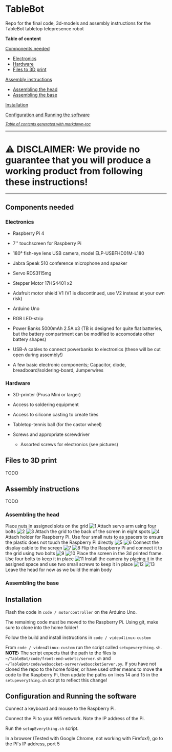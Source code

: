# TableBot

Repo for the final code, 3d-models and assembly instructions for the TableBot tabletop telepresence robot

**Table of content**

[Components needed](#components-needed)

* [Electronics](#electronics)
* [Hardware](#hardware)
* [Files to 3D print](#files-to-3d-print)

[Assembly instructions](#assembly-instructions)

* [Assembling the head](#assembling-the-head)
* [Assembling the base](#assembling-the-base)

[Installation](#installation)

[Configuration and Running the software](#configuration-and-running-the-software)



<small><i><a href='http://ecotrust-canada.github.io/markdown-toc/'>Table of contents generated with markdown-toc</a></i></small>

---

# ⚠️ **DISCLAIMER: We provide no guarantee that you will produce a working product from following these instructions!**

---

## Components needed

### Electronics

* Raspberry Pi 4

* 7'' touchscreen for Raspberry Pi 

* 180° fish-eye lens USB camera, model ELP-USBFHD01M-L180 

* Jabra Speak 510 conference microphone and speaker

* Servo RDS3115mg

* Stepper Motor 17HS4401 x2

* Adafruit motor shield V1 (V1 is discontinued, use V2 instead at your own risk)

* Arduino Uno

* RGB LED-strip

* Power Banks 5000mAh 2.5A x3 (TB is designed for quite flat batteries, but the battery compartment can be modified to accomodate other battery shapes)

* USB-A cables to connect powerbanks to electronics (these will be cut open during assembly!) 

* A few basic electronic components; Capacitor, diode, breadboard/soldering-board, Jumperwires

### Hardware

* 3D-printer (Prusa Mini or larger) 

* Access to soldering equipment

* Access to silicone casting to create tires

* Tabletop-tennis ball (for the castor wheel)

* Screws and appropriate screwdriver
  
  * Assorted screws for electronics (see pictures)

## Files to 3D print

TODO

## Assembly instructions

TODO

### Assembling the head
Place nuts in assigned slots on the grid
![1](https://github.com/user-attachments/assets/e8dd08b1-4b12-4c92-a6e7-51da29672f75)
Attach servo arm using four bolts
![2](https://github.com/user-attachments/assets/c31fafb4-1327-4bae-b44e-b410e6b5f489)
![3](https://github.com/user-attachments/assets/4277a65a-7f73-4bb4-a235-5c2f73794715)
Attach the grid to the back of the screen in eight spots
![4](https://github.com/user-attachments/assets/453a277d-ee7a-423b-b1f3-0e848a724667)
Attach holder for Raspberry Pi. Use four small nuts to as spacers to ensure the plastic does not touch the Raspberry Pi directly
![5](https://github.com/user-attachments/assets/e1a09ffd-bc71-48be-883a-acf077dea1d4)
![6](https://github.com/user-attachments/assets/0a9a09de-9eb0-41ce-af5a-ee4a97fabe2e)
Connect the display cable to the screen
![7](https://github.com/user-attachments/assets/e96ec8f4-7270-48cb-adf9-f819c7f72256)
![8](https://github.com/user-attachments/assets/60b46c5a-81ae-4687-bd75-8f50ab7d7d67)
Flip the Raspberry Pi and connect it to the grid using two bolts
![9](https://github.com/user-attachments/assets/57f9fc4a-e34d-438b-b5ff-4f27b5cbee8a)
![10](https://github.com/user-attachments/assets/5b1c3d74-b79b-41a2-8859-99f03ece877d)
Place the screen in the 3d printed frame. Use four bolts to keep it in place
![11](https://github.com/user-attachments/assets/acbcbf8a-8cd9-4135-92c7-84cea568799a)
Install the camera by placing it in the assigned space and use two small screws to keep it in place
![12](https://github.com/user-attachments/assets/2f56756a-72ed-47c7-9139-6df575dc9fdd)
![13](https://github.com/user-attachments/assets/66d64dc0-5dcd-4441-8421-2cd2b3f73335)
Leave the head for now as we build the main body
### Assembling the base

## Installation

Flash the code in `code / motorcontroller` on the Arduino Uno. 

The remaining code must be moved to the Raspberry Pi. Using git, make sure to clone into the home folder! 

Follow the build and install instructions in `code / video4linux-custom`

From `code / video4linux-custom` run the script called `setupeverything.sh`. 
**NOTE:** The script expects that the path to the files is `~/TableBot/code/front-end-webrtc/server.sh` and `~/TableBot/code/websocket-server/websocketServer.py`. If you have not cloned the repo to the home folder, or have used other means to move the code to the Raspberry Pi, then update the paths on lines 14 and 15 in the `setupeverything.sh` script to reflect this change! 

## Configuration and Running the software

Connect a keyboard and mouse to the Raspberry Pi. 

Connect the Pi to your Wifi network. Note the IP address of the Pi. 

Run the `setupEverything.sh` script. 

In a browser (Tested with Google Chrome, not working with Firefox!), go to the Pi's IP address, port 5
